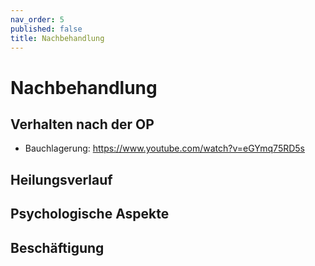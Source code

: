 ```yaml
---
nav_order: 5
published: false
title: Nachbehandlung
---
```


# Nachbehandlung

## Verhalten nach der OP

- Bauchlagerung: https://www.youtube.com/watch?v=eGYmq75RD5s

## Heilungsverlauf

## Psychologische Aspekte

## Beschäftigung
